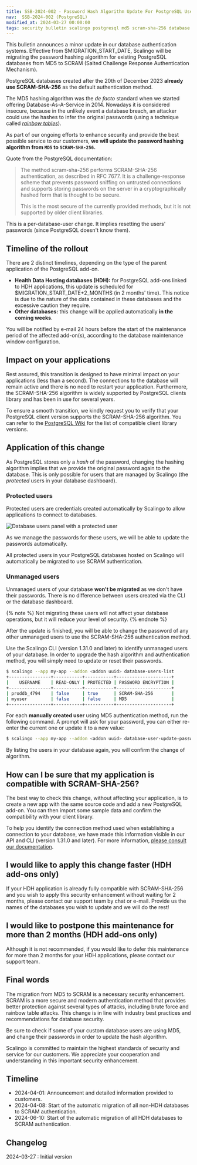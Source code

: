 ```yaml
---
title: SSB-2024-002 - Password Hash Algorithm Update For PostgreSQL Users
nav:  SSB-2024-002 (PostgreSQL)
modified_at: 2024-03-27 00:00:00
tags: security bulletin scalingo postgresql md5 scram-sha-256 database
---
```


This bulletin announces a minor update in our database authentication systems. Effective from $MIGRATION_START_DATE, Scalingo will be migrating the password hashing algorithm for existing PostgreSQL databases from MD5 to SCRAM (Salted Challenge Response Authentication Mechanism).

PostgreSQL databases created after the 20th of December 2023 **already use SCRAM-SHA-256** as the default authentication method.

The MD5 hashing algorithm was the *de facto* standard when we started offering Database-As-A-Service in 2014. Nowadays it is considered insecure, because in the unlikely event a database breach, an attacker could use the hashes to infer the original passwords (using a technique called *[rainbow tables](https://en.wikipedia.org/wiki/Rainbow_table)*).

As part of our ongoing efforts to enhance security and provide the best possible service to our customers, **we will update the password hashing algorithm  from `MD5` to `SCRAM-SHA-256`.**

Quote from the PostgreSQL documentation:

> The method scram-sha-256 performs SCRAM-SHA-256 authentication, as described in RFC 7677. It is a challenge-response scheme that prevents password sniffing on untrusted connections and supports storing passwords on the server in a cryptographically hashed form that is thought to be secure.
> 
> 
> This is the most secure of the currently provided methods, but it is not supported by older client libraries.

This is a per-database-user change. It implies resetting the users' passwords (since PostgreSQL doesn't know them).

## Timeline of the rollout

There are 2 distinct timelines, depending on the type of the parent application of the PostgreSQL add-on.

- **Health Data Hosting databases (HDH):** for PostgreSQL add-ons linked to HDH applications, this update is scheduled for $MIGRATION_START_DATE+2_MONTHS (in 2 months' time). This notice is due to the nature of the data contained in these databases and the excessive caution they require.
- **Other databases:** this change will be applied automatically **in the coming weeks**.

You will be notified by e-mail 24 hours before the start of the maintenance period of the affected add-on(s), according to the database maintenance window configuration.

## Impact on your applications

Rest assured, this transition is designed to have minimal impact on your applications (less than a second). The connections to the database will remain active and there is no need to restart your application. Furthermore, the SCRAM-SHA-256 algorithm is widely supported by PostgreSQL clients library and has been in use for several years.

To ensure a smooth transition, we kindly request you to verify that your PostgreSQL client version supports the SCRAM-SHA-256 algorithm. You can refer to the [PostgreSQL Wiki](https://wiki.postgresql.org/wiki/List_of_drivers) for the list of compatible client library versions.

## Application of this change

As PostgreSQL stores only a *hash* of the password, changing the hashing algorithm implies that we provide the original password again to the database. This is only possible for users that are managed by Scalingo (the *protected* users in your database dashboard).

### Protected users

Protected users are credentials created automatically by Scalingo to allow applications to connect to databases.

![Database users panel with a protected user](https://cdn.scalingo.com/documentation/security/20240313_database_users_panel_protected_user.png)

As we manage the passwords for these users, we will be able to update the passwords automatically.

All protected users in your PostgreSQL databases hosted on Scalingo will automatically be migrated to use SCRAM authentication.

### Unmanaged users

Unmanaged users of your database **won't be migrated** as we don't have their passwords.
There is no difference between users created via the CLI or the database dashboard.

{% note %}
  Not migrating these users will not affect your database operations, but it will reduce your level of security.
{% endnote %}

After the update is finished, you will be able to change the password of any other unmanaged users to use the SCRAM-SHA-256 authentication method.

Use the Scalingo CLI (version 1.31.0 and later) to identify unmanaged users of your database. In order to upgrade the hash algorithm and authentication method, you will simply need to update or reset their passwords.

```bash
$ scalingo --app my-app --addon <addon uuid> database-users-list
+----------------+-----------+-----------+---------------------+
|    USERNAME    | READ-ONLY | PROTECTED | PASSWORD ENCRYPTION |
+----------------+-----------+-----------+---------------------+
| proddb_4794    | false     | true      | SCRAM-SHA-256       |
| myuser         | false     | false     | MD5                 |
+----------------+-----------+-----------+---------------------+
```

For each **manually created user** using MD5 authentication method, run the following command. A prompt will ask for your password, you can either re-enter the current one or update it to a new value:

```bash
$ scalingo --app my-app --addon <addon uuid> database-user-update-password <username>
```

By listing the users in your database again, you will confirm the change of algorithm.

## How can I be sure that my application is compatible with SCRAM-SHA-256?

The best way to check this change, without affecting your application, is to create a new app with the same source code and add a new PostgreSQL add-on. You can then import some sample data and confirm the compatibility with your client library.

To help you identify the connection method used when establishing a connection to your database, we have made this information visible in our API and CLI (version 1.31.0 and later). For more information, [please consult our documentation](/databases/postgresql/managing#listing-users).

## I would like to apply this change faster (HDH add-ons only)

If your HDH application is already fully compatible with SCRAM-SHA-256 and you wish to apply this security enhancement without waiting for 2 months, please contact our support team by chat or e-mail. Provide us the names of the databases you wish to update and we will do the rest!

## I would like to postpone this maintenance for more than 2 months (HDH add-ons only)

Although it is not recommended, if you would like to defer this maintenance for more than 2 months for your HDH applications, please contact our support team.

## Final words

The migration from MD5 to SCRAM is a necessary security enhancement. SCRAM is a more secure and modern authentication method that provides better protection against several types of attacks, including brute force and rainbow table attacks. This change is in line with industry best practices and recommendations for database security.

Be sure to check if some of your custom database users are using MD5, and change their passwords in order to update
the hash algorithm.

Scalingo is committed to maintain the highest standards of security and service for our customers. We appreciate your cooperation and understanding in this important security enhancement.

## Timeline

- 2024-04-01: Announcement and detailed information provided to customers.
- 2024-04-08: Start of the automatic migration of all non-HDH databases to SCRAM authentication.
- 2024-06-10: Start of the automatic migration of all HDH databases to SCRAM authentication.

## Changelog

2024-03-27 : Initial version